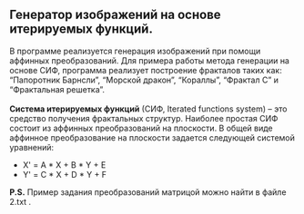 ## Генератор изображений на основе итерируемых функций.
В программе реализуется генерация изображений при помощи аффинных преобразований.
Для примера работы метода генерации на основе СИФ, программа реализует построение фракталов таких как:
“Папоротник Барнсли”, “Морской дракон”, “Кораллы”, “Фрактал С” и “Фрактальная решетка”.<br/>
<br/>
**Система итерируемых функций** (СИФ, Iterated functions system) – это средство получения фрактальных структур. 
Наиболее простая СИФ состоит из аффинных преобразований на плоскости. В общей виде аффинное преобразование на плоскости задается следующей системой уравнений:<br/>
* X' = A * X + B * Y + E
* Y' = C * X + D * Y + F

**P.S.** Пример задания преобразований матрицой можно найти в файле 2.txt .



